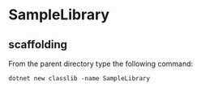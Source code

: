 # SampleLibrary

## scaffolding

From the parent directory type the following command:

```shell
dotnet new classlib -name SampleLibrary
```
